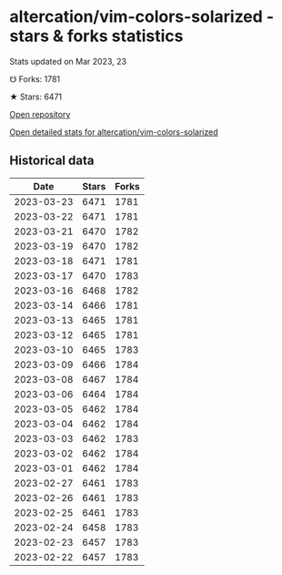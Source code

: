 # altercation/vim-colors-solarized - stars & forks statistics

Stats updated on Mar 2023, 23

☋ Forks: 1781

★ Stars: 6471

[Open repository](https://github.com/altercation/vim-colors-solarized)

[Open detailed stats for altercation/vim-colors-solarized](https://reviewgithub.com/rep/altercation/vim-colors-solarized)

## Historical data
| Date | Stars | Forks |
|------|-------|-------|
| 2023-03-23 | 6471 | 1781 | 
| 2023-03-22 | 6471 | 1781 | 
| 2023-03-21 | 6470 | 1782 | 
| 2023-03-19 | 6470 | 1782 | 
| 2023-03-18 | 6471 | 1781 | 
| 2023-03-17 | 6470 | 1783 | 
| 2023-03-16 | 6468 | 1782 | 
| 2023-03-14 | 6466 | 1781 | 
| 2023-03-13 | 6465 | 1781 | 
| 2023-03-12 | 6465 | 1781 | 
| 2023-03-10 | 6465 | 1783 | 
| 2023-03-09 | 6466 | 1784 | 
| 2023-03-08 | 6467 | 1784 | 
| 2023-03-06 | 6464 | 1784 | 
| 2023-03-05 | 6462 | 1784 | 
| 2023-03-04 | 6462 | 1784 | 
| 2023-03-03 | 6462 | 1783 | 
| 2023-03-02 | 6462 | 1784 | 
| 2023-03-01 | 6462 | 1784 | 
| 2023-02-27 | 6461 | 1783 | 
| 2023-02-26 | 6461 | 1783 | 
| 2023-02-25 | 6461 | 1783 | 
| 2023-02-24 | 6458 | 1783 | 
| 2023-02-23 | 6457 | 1783 | 
| 2023-02-22 | 6457 | 1783 | 

